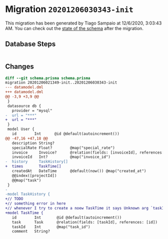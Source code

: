 # Migration `20201206030343-init`

This migration has been generated by Tiago Sampaio at 12/6/2020, 3:03:43 AM.
You can check out the [state of the schema](./schema.prisma) after the migration.

## Database Steps

```sql

```

## Changes

```diff
diff --git schema.prisma schema.prisma
migration 20201206021349-init..20201206030343-init
--- datamodel.dml
+++ datamodel.dml
@@ -3,9 +3,9 @@
 }
 datasource db {
   provider = "mysql"
-  url = "***"
+  url = "***"
 }
 model User {
   id        Int      @id @default(autoincrement())
@@ -47,16 +47,18 @@
   description String?
   specialRate Float?        @map("special_rate")
   invoice     Invoice?      @relation(fields: [invoiceId], references: [id])
   invoiceId   Int?          @map("invoice_id")
-  history     TaskHistory[]
+  times       TaskTime[]
   createdAt   DateTime      @default(now()) @map("created_at")
   @@index([projectId])
   @@map("task")
 }
-
-model TaskHistory {
+// TODO
+// something error in here
+// whenever I try to create a noew TaskTime it says Unknown arg `taskId` in data.taskId for type TaskTimeCreateInput. Did you mean `task`?
+model TaskTime {
   id        Int       @id @default(autoincrement())
   task      Task      @relation(fields: [taskId], references: [id])
   taskId    Int       @map("task_id")
   comment   String?
```


